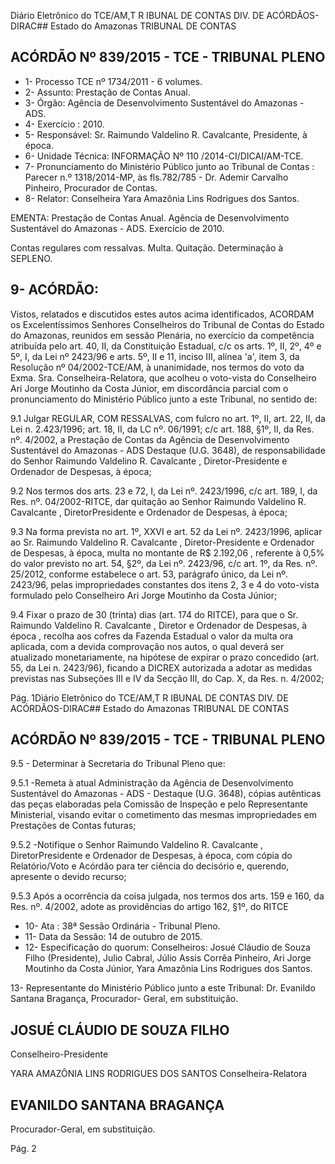 Diário Eletrônico do TCE/AM,T R IBUNAL DE CONTAS DIV. DE ACÓRDÃOS-DIRAC## Estado do Amazonas TRIBUNAL DE CONTAS

## ACÓRDÃO Nº 839/2015 - TCE - TRIBUNAL PLENO

- 1- Processo TCE nº 1734/2011 - 6 volumes.
- 2- Assunto: Prestação de Contas Anual.
- 3- Órgão: Agência de Desenvolvimento Sustentável do Amazonas - ADS.
- 4- Exercício : 2010.
- 5- Responsável: Sr. Raimundo Valdelino R. Cavalcante, Presidente, à época.
- 6- Unidade Técnica: INFORMAÇÃO Nº 110 /2014-CI/DICAI/AM-TCE.
- 7-  Pronunciamento  do  Ministério  Público  junto  ao  Tribunal  de  Contas : Parecer  n.º 1318/2014-MP, às fls.782/785 - Dr. Ademir Carvalho Pinheiro, Procurador de Contas.
- 8- Relator: Conselheira Yara Amazônia Lins Rodrigues dos Santos.

EMENTA: Prestação  de  Contas  Anual.  Agência  de Desenvolvimento Sustentável  do  Amazonas  - ADS. Exercício de 2010.

Contas  regulares  com  ressalvas.  Multa.  Quitação. Determinação à SEPLENO.

## 9- ACÓRDÃO:

Vistos,  relatados  e  discutidos  estes  autos  acima  identificados,  ACORDAM  os Excelentíssimos  Senhores  Conselheiros  do  Tribunal  de  Contas  do  Estado  do  Amazonas, reunidos  em  sessão  Plenária,  no  exercício  da  competência  atribuída  pelo  art.  40,  II,  da Constituição Estadual, c/c os arts. 1º, II, 2º, 4º e 5º, I, da Lei nº 2423/96 e arts. 5º, II e 11, inciso III, alínea 'a', item 3, da Resolução nº 04/2002-TCE/AM, à unanimidade, nos termos do voto da Exma. Sra. Conselheira-Relatora, que acolheu o voto-vista do Conselheiro Ari Jorge Moutinho  da  Costa  Júnior, em  discordância  parcial com  o  pronunciamento  do  Ministério Público junto a este Tribunal, no sentido de:

9.1 Julgar REGULAR, COM RESSALVAS, com fulcro no art. 1º, II, art. 22, II, da Lei n. 2.423/1996; art. 18, II, da LC nº. 06/1991; c/c art. 188, §1º, II, da Res. nº. 4/2002, a Prestação  de  Contas  da  Agência  de  Desenvolvimento  Sustentável  do  Amazonas  -  ADS  Destaque (U.G. 3648), de responsabilidade do Senhor Raimundo Valdelino R. Cavalcante , Diretor-Presidente e Ordenador de Despesas, à época;

9.2 Nos termos dos arts. 23 e 72, I, da Lei nº. 2423/1996, c/c art. 189,  I, da Res. nº. 04/2002-RITCE, dar quitação ao Senhor Raimundo Valdelino R. Cavalcante , DiretorPresidente e Ordenador de Despesas, à época;

9.3 Na forma prevista no art. 1º, XXVI e art. 52 da Lei nº. 2423/1996, aplicar ao Sr. Raimundo  Valdelino  R.  Cavalcante ,  Diretor-Presidente  e  Ordenador  de  Despesas,  à época, multa no montante de R$ 2.192,06 , referente à 0,5% do valor previsto no art. 54, §2º, da Lei nº. 2423/96, c/c art. 1º, da Res. nº. 25/2012, conforme estabelece o art. 53, parágrafo único, da Lei nº. 2423/96, pelas impropriedades constantes dos itens 2, 3 e 4 do voto-vista formulado pelo Conselheiro Ari Jorge Moutinho da Costa Júnior;

9.4  Fixar  o  prazo  de 30 (trinta)  dias  (art.  174  do  RITCE),  para  que  o  Sr. Raimundo Valdelino R. Cavalcante , Diretor e Ordenador de Despesas, à época , recolha aos cofres da Fazenda Estadual  o valor da multa  ora aplicada, com a devida comprovação nos autos, o qual deverá ser atualizado monetariamente, na hipótese de expirar o prazo concedido (art.  55,  da  Lei  n.  2423/96),  ficando  a  DICREX autorizada a adotar as medidas previstas nas Subseções III e IV da Secção III, do Cap. X, da Res. n. 4/2002;

Pág. 1Diário Eletrônico do TCE/AM,T R IBUNAL DE CONTAS DIV. DE ACÓRDÃOS-DIRAC## Estado do Amazonas TRIBUNAL DE CONTAS

## ACÓRDÃO Nº 839/2015 - TCE - TRIBUNAL PLENO

9.5 - Determinar à Secretaria do Tribunal Pleno que:

9.5.1 -Remeta  à atual Administração da Agência de Desenvolvimento Sustentável  do  Amazonas  -  ADS  -  Destaque  (U.G.  3648),  cópias  autênticas  das  peças elaboradas  pela  Comissão  de  Inspeção  e  pelo  Representante  Ministerial,  visando  evitar  o cometimento das mesmas impropriedades em Prestações de Contas futuras;

9.5.2 -Notifique o Senhor Raimundo  Valdelino  R.  Cavalcante , DiretorPresidente e Ordenador de Despesas, à época, com cópia do Relatório/Voto e Acórdão para ter ciência do decisório e, querendo, apresente o devido recurso;

9.5.3 Após a ocorrência da coisa julgada, nos termos dos arts. 159 e 160, da Res. nº. 4/2002, adote as providências do artigo 162, §1º, do RITCE

- 10- Ata : 38ª Sessão Ordinária - Tribunal Pleno.
- 11- Data da Sessão: 14 de outubro de 2015.
- 12- Especificação do quorum: Conselheiros: Josué Cláudio de Souza Filho (Presidente), Julio Cabral, Júlio Assis Corrêa Pinheiro, Ari Jorge  Moutinho da Costa Júnior,  Yara Amazônia Lins Rodrigues dos Santos.

13-  Representante  do  Ministério  Público  junto  a  este  Tribunal: Dr. Evanildo  Santana Bragança, Procurador- Geral, em substituição.

## JOSUÉ CLÁUDIO DE SOUZA FILHO

Conselheiro-Presidente

YARA AMAZÔNIA LINS RODRIGUES DOS SANTOS Conselheira-Relatora

## EVANILDO SANTANA BRAGANÇA

Procurador-Geral, em substituição.

Pág. 2